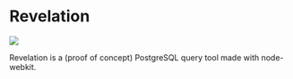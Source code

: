 Revelation
===========

![](http://imgur.com/LMwP1Dh.png)

Revelation is a (proof of concept) PostgreSQL query tool made with node-webkit.
